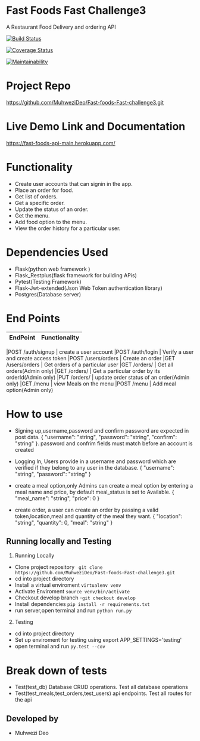 # Fast Foods Fast Challenge3
A Restaurant Food Delivery and ordering API



[![Build Status](https://travis-ci.org/MuhweziDeo/Fast-foods-Fast-challenge3.svg?branch=develop)](https://travis-ci.org/MuhweziDeo/Fast-foods-Fast-challenge3)

[![Coverage Status](https://coveralls.io/repos/github/MuhweziDeo/Fast-foods-Fast-challenge3/badge.svg?branch=develop)](https://coveralls.io/github/MuhweziDeo/Fast-foods-Fast-challenge3?branch=develop)

[![Maintainability](https://api.codeclimate.com/v1/badges/b5c09d42343e10ee8bc8/maintainability)](https://codeclimate.com/github/MuhweziDeo/Fast-foods-Fast-challenge3/maintainability)

# Project Repo
https://github.com/MuhweziDeo/Fast-foods-Fast-challenge3.git

# Live Demo Link and Documentation
https://fast-foods-api-main.herokuapp.com/

# Functionality
- Create user accounts that can signin in the app. 
- Place an order for food.
- Get list of orders.
- Get a specific order.
- Update the status of an order. 
- Get the menu.
- Add food option to the menu.
- View the order history  for a particular user.

# Dependencies Used
- Flask(python web framework )
- Flask_Restplus(flask framework for building APis)
- Pytest(Testing Framework)
- Flask-Jwt-extended(Json Web Token authentication library)
- Postgres(Database server)


# End Points 
| EndPoint  | Functionality |
| ------------- | ------------- |

|POST /auth/signup  | create a user account
|POST /auth/login     | Verify a user and create access token
|POST /users/orders   | Create an order
|GET /users/orders   | Get orders of a particular user
|GET /orders/       | Get all orders(Admin only)
|GET /orders/<orderId>        | Get a particular order by its orderId(Admin only)
|PUT /orders/<orderId>      | update order status of an order(Admin only)
|GET /menu      | view Meals on the menu
|POST /menu      | Add meal option(Admin only)


# How to use
- Signing up,username,password and confirm password are expected in post data.
{
  "username": "string",
  "password": "string",
  "confirm": "string"
}.
password and confrim fields must match before an account is created

- Logging In, Users provide in a username and password which are verified if they
belong to any user in the database.
{
  "username": "string",
  "password": "string"
}

- create a meal option,only Admins can create a meal option by entering a meal name 
and price, by default meal_status is set to Available.
{
  "meal_name": "string",
  "price": 0
}

- create order, a user can create an order by passing a valid token,location,meal
and quantity of the meal they want.
{
  "location": "string",
  "quantity": 0,
  "meal": "string"
}

##  Running locally and Testing
1. Running Locally
- Clone project repository ` git clone https://github.com/MuhweziDeo/Fast-foods-Fast-challenge3.git`
- cd into project directory
- Install a virtual enviroment `virtualenv venv`
- Activate Enviroment `source venv/bin/activate`
- Checkout develop branch -`git checkout develop`
- Install dependencies `pip install -r requirements.txt`
- run server,open terminal and run `python run.py`

2. Testing
- cd into project directory 
- Set up enviroment  for testing using export APP_SETTINGS='testing'
- open terminal and run `py.test --cov`

# Break down of tests
- Test(test_db) Database CRUD operations.
Test all database operations
- Test(test_meals,test_orders,test_users) api endpoints.
Test all routes for the api



## Developed by
- Muhwezi Deo








